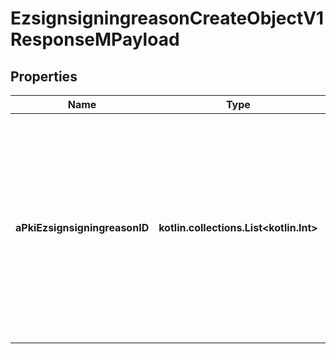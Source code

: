 
# EzsignsigningreasonCreateObjectV1ResponseMPayload

## Properties
Name | Type | Description | Notes
------------ | ------------- | ------------- | -------------
**aPkiEzsignsigningreasonID** | **kotlin.collections.List&lt;kotlin.Int&gt;** | An array of unique IDs representing the object that were requested to be created.  They are returned in the same order as the array containing the objects to be created that was sent in the request. | 



